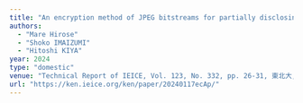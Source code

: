 ```yaml
---
title: "An encryption method of JPEG bitstreams for partially disclosing visual information "
authors:
  - "Mare Hirose"
  - "Shoko IMAIZUMI"
  - "Hitoshi KIYA"
year: 2024
type: "domestic"
venue: "Technical Report of IEICE, Vol. 123, No. 332, pp. 26-31, 東北大, 2024-01-17."
url: "https://ken.ieice.org/ken/paper/20240117ecAp/"
---
```

